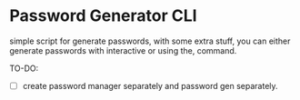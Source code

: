 # Password Generator CLI

simple script for generate passwords, with some extra stuff,
you can either generate passwords with interactive or using the,
command.

TO-DO: 

- [ ] create password manager separately and password gen separately.
